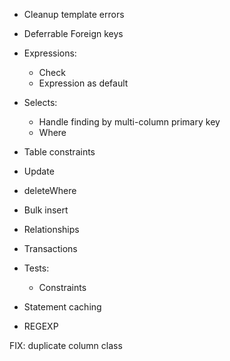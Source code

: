 * Cleanup template errors

* Deferrable Foreign keys

* Expressions:
    * Check
    * Expression as default

* Selects:
    * Handle finding by multi-column primary key
    * Where

* Table constraints

* Update

* deleteWhere

* Bulk insert

* Relationships

* Transactions

* Tests:
    * Constraints

* Statement caching

* REGEXP

FIX:
    duplicate column class
